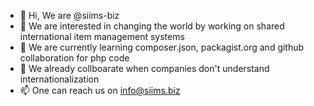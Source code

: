 - 👋 Hi, We are @siims-biz
- 👀 We are interested in changing the world by working on shared international item management systems
- 🌱 We are currently learning composer.json, packagist.org and github collaboration for php code
- 💞️ We already collboarate when companies don't understand internationalization 
- 📫 One can reach us on info@siims.biz

<!---
siims-biz/siims-biz is a ✨ special ✨ repository because its `README.md` (this file) appears on your GitHub profile.
You can click the Preview link to take a look at your changes.
--->
